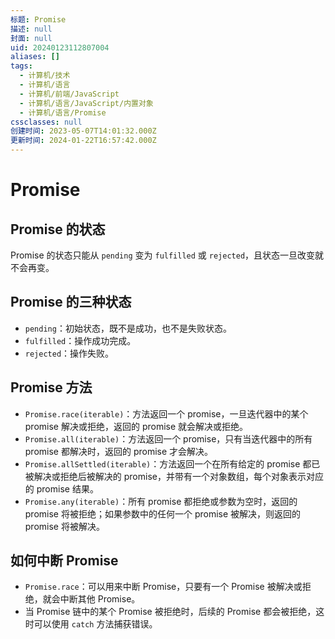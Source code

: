```yaml
---
标题: Promise
描述: null
封面: null
uid: 20240123112807004
aliases: []
tags:
  - 计算机/技术
  - 计算机/语言
  - 计算机/前端/JavaScript
  - 计算机/语言/JavaScript/内置对象
  - 计算机/语言/Promise
cssclasses: null
创建时间: 2023-05-07T14:01:32.000Z
更新时间: 2024-01-22T16:57:42.000Z
---
```


# Promise

## Promise 的状态

Promise 的状态只能从 `pending` 变为 `fulfilled` 或 `rejected`，且状态一旦改变就不会再变。

## Promise 的三种状态

- `pending`：初始状态，既不是成功，也不是失败状态。
- `fulfilled`：操作成功完成。
- `rejected`：操作失败。

## Promise 方法

- `Promise.race(iterable)`：方法返回一个 promise，一旦迭代器中的某个 promise 解决或拒绝，返回的 promise 就会解决或拒绝。
- `Promise.all(iterable)`：方法返回一个 promise，只有当迭代器中的所有 promise 都解决时，返回的 promise 才会解决。
- `Promise.allSettled(iterable)`：方法返回一个在所有给定的 promise 都已被解决或拒绝后被解决的 promise，并带有一个对象数组，每个对象表示对应的 promise 结果。
- `Promise.any(iterable)`：所有 promise 都拒绝或参数为空时，返回的 promise 将被拒绝；如果参数中的任何一个 promise 被解决，则返回的 promise 将被解决。

## 如何中断 Promise

- `Promise.race`：可以用来中断 Promise，只要有一个 Promise 被解决或拒绝，就会中断其他 Promise。
- 当 Promise 链中的某个 Promise 被拒绝时，后续的 Promise 都会被拒绝，这时可以使用 `catch` 方法捕获错误。
